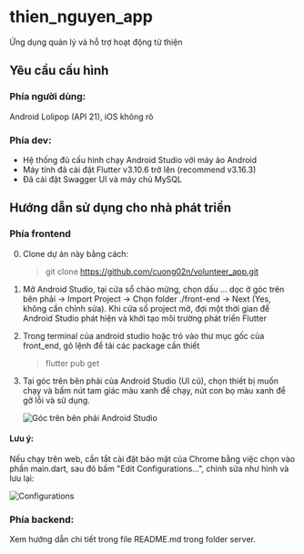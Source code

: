 # thien_nguyen_app

Ứng dụng quản lý và hỗ trợ hoạt động từ thiện

## Yêu cầu cấu hình

### Phía người dùng: 
Android Lolipop (API 21), iOS không rõ
### Phía dev: 
* Hệ thống đủ cấu hình chạy Android Studio với máy ảo Android
* Máy tính đã cài đặt Flutter v3.10.6 trở lên (recommend v3.16.3)
* Đã cài đặt Swagger UI và máy chủ MySQL

## Hướng dẫn sử dụng cho nhà phát triển
### Phía frontend
0. Clone dự án này bằng cách:
   > git clone https://github.com/cuong02n/volunteer_app.git
1. Mở Android Studio, tại cửa sổ chào mừng, chọn dấu ... dọc ở góc trên bên phải -> Import Project -> Chọn folder ./front-end -> Next (Yes, không cần chỉnh sửa). Khi cửa sổ project mở, đợi một thời gian để Android Studio phát hiện và khởi tạo môi trường phát triển Flutter
2. Trong terminal của android studio hoặc trỏ vào thư mục gốc của front_end, gõ lệnh để tải các package cần thiết
   > flutter pub get
3. Tại góc trên bên phải của Android Studio (UI cũ), chọn thiết bị muốn chạy và bấm nút tam giác màu xanh để chạy, nút con bọ màu xanh để gỡ lỗi và sử dụng.
   
   ![Góc trên bên phải Android Studio](https://lh3.googleusercontent.com/pw/ABLVV87JgXFdjzyJapHZeklILKC_WovNGSO0_WC9e1Ku80yYAwgsP_lJF5k0UTe52E4yuOjKM3gd48_Dw0jrM_rlPrEVFalXhcDT9aeKO6YMmjVft1TuJ-k-6JCeNOJrJk1VgVvqKr40_cpmAEoFH5OyvfYU=w608-h39-s-no-gm)

#### Lưu ý:
Nếu chạy trên web, cần tắt cài đặt bảo mật của Chrome bằng việc chọn vào phần main.dart, sau đó bấm "Edit Configurations...", chỉnh sửa như hình và lưu lại:

![Configurations](https://lh3.googleusercontent.com/pw/ABLVV86J7BpSo4BczHSe7cSkpt6WXphLZjRiy3kGT-0olsBUfMpztXqZ9VMlm6MoAj2KcIObV1FYpbGwn6yiTcjGYOEBuzelIe0edz6sqqjqKjwVlPaIoYzsZwqU3j1UGDHZljb8XFQLM4q6zFD9tvaiCxzF=w1307-h847-s-no-gm)

### Phía backend:
Xem hướng dẫn chi tiết trong file README.md trong folder server.

   
